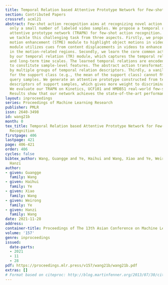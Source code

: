 ```yaml
---
title: Temporal Relation based Attentive Prototype Network for Few-shot Action Recognition
section: Contributed Papers
crossref: acml21
abstract: Few-shot action recognition aims at recognizing novel action classes with
  only a small number of labeled video samples. We propose a temporal relation based
  attentive prototype network (TRAPN) for few-shot action recognition. Concretely,
  we tackle this challenging task from three aspects. Firstly, we propose a spatio-temporal
  motion enhancement (STME) module to highlight object motions in videos. The STME
  module utilizes cues from content displacements in videos to enhance the features
  in the motion-related regions. Secondly, we learn the core common action transformations
  by our temporal relation (TR) module, which captures the temporal relations at short-term
  and long-term time scales. The learned temporal relations are encoded into descriptors
  to constitute sample-level features. The abstract action transformations are described
  by multiple groups of temporal relation descriptors. Thirdly, a vanilla prototype
  for the support class (e.g., the mean of the support class) cannot ﬁt well for different
  query samples. We generate an attentive prototype constructed from temporal relation
  descriptors of support samples, which gives more weight to discriminative samples.
  We evaluate our TRAPN on Kinetics, UCF101 and HMDB51 real-world few-shot datasets.
  Results show that our network achieves the state-of-the-art performance.
layout: inproceedings
series: Proceedings of Machine Learning Research
publisher: PMLR
issn: 2640-3498
id: wang21b
month: 0
tex_title: Temporal Relation based Attentive Prototype Network for Few-shot Action
  Recognition
firstpage: 406
lastpage: 421
page: 406-421
order: 406
cycles: false
bibtex_author: Wang, Guangge and Ye, Haihui and Wang, Xiao and Ye, Weirong and Wang,
  Hanzi
author:
- given: Guangge
  family: Wang
- given: Haihui
  family: Ye
- given: Xiao
  family: Wang
- given: Weirong
  family: Ye
- given: Hanzi
  family: Wang
date: 2021-11-28
address:
container-title: Proceedings of The 13th Asian Conference on Machine Learning
volume: '157'
genre: inproceedings
issued:
  date-parts:
  - 2021
  - 11
  - 28
pdf: https://proceedings.mlr.press/v157/wang21b/wang21b.pdf
extras: []
# Format based on citeproc: http://blog.martinfenner.org/2013/07/30/citeproc-yaml-for-bibliographies/
---
```

